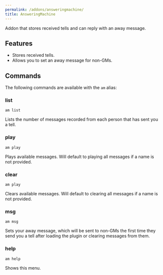 ```yaml
---
permalink: /addons/answeringmachine/
title: AnsweringMachine
---
```


Addon that stores received tells and can reply with an away message.

## Features

* Stores received tells.
* Allows you to set an away message for non-GMs.

## Commands

The following commands are available with the `am` alias:

### list
```
am list
```

Lists the number of messages recorded from each person that has sent you a tell.

### play
```
am play
```

Plays available messages. Will default to playing all messages if a name is not provided.

### clear
```
am play
```

Clears available messages. Will default to clearing all messages if a name is not provided.

### msg
```
am msg
```

Sets your away message, which will be sent to non-GMs the first time they send you a tell after loading the plugin or clearing messages from them.

### help
```
am help
```

Shows this menu.